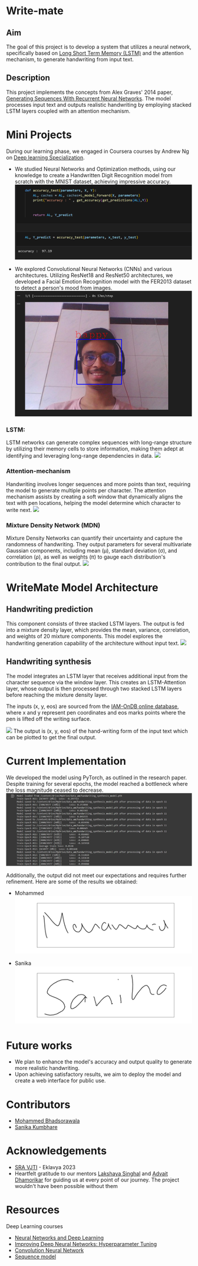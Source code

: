 # Write-mate

## Aim

The goal of this project is to develop a system that utilizes a neural network, specifically based on [Long Short Term Memory (LSTM)](https://colah.github.io/posts/2015-08-Understanding-LSTMs/) and the attention mechanism, to generate handwriting from input text.

## Description

This project implements the concepts from Alex Graves' 2014 paper, [Generating Sequences With Recurrent Neural Networks](https://arxiv.org/abs/1308.0850). The model processes input text and outputs realistic handwriting by employing stacked LSTM layers coupled with an attention mechanism.

# Mini Projects

During our learning phase, we engaged in Coursera courses by Andrew Ng on [Deep learning Specialization](https://www.coursera.org/specializations/deep-learning).

- We studied Neural Networks and Optimization methods, using our knowledge to create a Handwritten Digit Recognition model from scratch with the MNIST dataset, achieving impressive accuracy.
  ![](./assets/mnist_accuracy.png)

- We explored Convolutional Neural Networks (CNNs) and various architectures. Utilizing ResNet18 and ResNet50 architectures, we developed a Facial Emotion Recognition model with the FER2013 dataset to detect a person's mood from images.
  ![](./assets/facial-emotion-recognition.png)

### LSTM:

LSTM networks can generate complex sequences with long-range structure by utilizing their memory cells to store information, making them adept at identifying and leveraging long-range dependencies in data.
![](https://www.mdpi.com/sensors/sensors-21-05625/article_deploy/html/images/sensors-21-05625-g001.png)

### Attention-mechanism

Handwriting involves longer sequences and more points than text, requiring the model to generate multiple points per character. The attention mechanism assists by creating a soft window that dynamically aligns the text with pen locations, helping the model determine which character to write next.
![](https://www.scaler.com/topics/images/attention-mechanism-deep-learning-featured-1.webp)

### Mixture Density Network (MDN)

Mixture Density Networks can quantify their uncertainty and capture the randomness of handwriting. They output parameters for several multivariate Gaussian components, including mean (μ), standard deviation (σ), and correlation (ρ), as well as weights (π) to gauge each distribution's contribution to the final output.
![](https://ai2-s2-public.s3.amazonaws.com/figures/2017-08-08/1f53d4344df7e9670e7701be9594ce3f42ad2234/15-Figure1-1.png)

# WriteMate Model Architecture

## Handwriting prediction

This component consists of three stacked LSTM layers. The output is fed into a mixture density layer, which provides the mean, variance, correlation, and weights of 20 mixture components. This model explores the handwriting generation capability of the architecture without input text.
![](https://miro.medium.com/v2/resize:fit:1051/1*Hc2IazDoQm94gWIVNICVyA.png)

## Handwriting synthesis

The model integrates an LSTM layer that receives additional input from the character sequence via the window layer. This creates an LSTM-Attention layer, whose output is then processed through two stacked LSTM layers before reaching the mixture density layer.

The inputs (x, y, eos) are sourced from the [IAM-OnDB online database](https://fki.tic.heia-fr.ch/databases/iam-on-line-handwriting-database), where x and y represent pen coordinates and eos marks points where the pen is lifted off the writing surface.

![](https://greydanus.github.io/assets/scribe/model_unrolled.png)
The output is (x, y, eos) of the hand-writing form of the input text which can be plotted to get the final output.

# Current Implementation

We developed the model using PyTorch, as outlined in the research paper. Despite training for several epochs, the model reached a bottleneck where the loss magnitude ceased to decrease.
![](./assets/writemate-training-loss.jpg)

Additionally, the output did not meet our expectations and requires further refinement. Here are some of the results we obtained:

- Mohammed
  ![](./assets/Mohammed.png)

- Sanika
  ![](./assets/Sanika.png)

# Future works

- We plan to enhance the model's accuracy and output quality to generate more realistic handwriting.
- Upon achieving satisfactory results, we aim to deploy the model and create a web interface for public use.

# Contributors

- [Mohammed Bhadsorawala](https://github.com/mohammed052)
- [Sanika Kumbhare](https://github.com/Sanika-k-1317)

# Acknowledgements

- [SRA VJTI](https://sravjti.in/) - Eklavya 2023
- Heartfelt gratitude to our mentors [Lakshaya Singhal](https://github.com/LakshayaSinghal) and [Advait Dhamorikar](https://github.com/advait-0) for guiding us at every point of our journey. The project wouldn't have been possible without them

# Resources

Deep Learning courses

- [Neural Networks and Deep Learning](https://www.coursera.org/learn/neural-networks-deep-learning/home/week/1)
- [Improving Deep Neural Networks: Hyperparameter Tuning](https://www.coursera.org/learn/deep-neural-network/home/week/1)
- [Convolution Neural Network](https://www.coursera.org/learn/convolutional-neural-networks/home/week/1)
- [Sequence model](https://www.coursera.org/learn/nlp-sequence-models/home/week/1)
